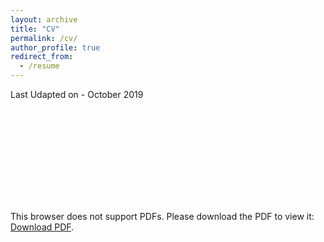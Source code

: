 ```yaml
---
layout: archive
title: "CV"
permalink: /cv/
author_profile: true
redirect_from:
  - /resume
---
```


Last Udapted on - October 2019

<object data="https://raw.githubusercontent.com/mynkpl1998/mynkpl1998.github.io/master/_files/Mayank_Kumar_Pal_Oct_2019.pdf" type="application/pdf" width="700px" height="700px">
    <embed src="https://raw.githubusercontent.com/mynkpl1998/mynkpl1998.github.io/master/_files/Mayank_Kumar_Pal_Oct_2019.pdf">
        <p>This browser does not support PDFs. Please download the PDF to view it: <a href="https://raw.githubusercontent.com/mynkpl1998/mynkpl1998.github.io/master/_files/Mayank_Kumar_Pal_Oct_2019.pdf">Download PDF</a>.</p>
    </embed>
</object>